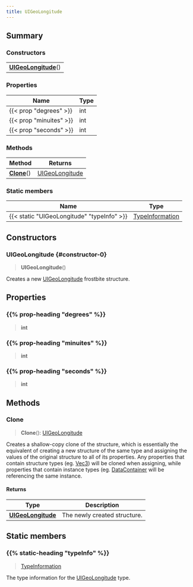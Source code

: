 ```yaml
---
title: UIGeoLongitude
---
```



## Summary
### Constructors
| |
| ----------- |
| **[UIGeoLongitude](#constructor-0)**() |

### Properties
| Name | Type |
| ---- | ---- |
| {{< prop "degrees" >}} | int |
| {{< prop "minuites" >}} | int |
| {{< prop "seconds" >}} | int |

### Methods
| Method | Returns |
| ------ | ---- |
| **[Clone](#clone)**() | [UIGeoLongitude](/vext/ref/fb/uigeolongitude) |

### Static members
| Name | Type |
| ---- | ---- |
| {{< static "UIGeoLongitude" "typeInfo" >}} | [TypeInformation](/vext/ref/shared/class/typeinformation) |

## Constructors
### UIGeoLongitude {#constructor-0}
> **UIGeoLongitude**()

Creates a new [UIGeoLongitude](/vext/ref/fb/uigeolongitude) frostbite structure.

## Properties
### {{% prop-heading "degrees" %}}
> **int**

### {{% prop-heading "minuites" %}}
> **int**

### {{% prop-heading "seconds" %}}
> **int**

## Methods
### Clone
> **Clone**(): [UIGeoLongitude](/vext/ref/fb/uigeolongitude)

Creates a shallow-copy clone of the structure, which is essentially the equivalent of creating a new structure of the same type and assigning the values of the original structure to all of its properties. Any properties that contain structure types (eg. [Vec3](/vext/ref/shared/class/vec3)) will be cloned when assigning, while properties that contain instance types (eg. [DataContainer](/vext/ref/shared/class/datacontainer) will be referencing the same instance.

#### Returns
| Type | Description |
| ---- | ----------- |
| **[UIGeoLongitude](/vext/ref/fb/uigeolongitude)** | The newly created structure. |

## Static members
### {{% static-heading "typeInfo" %}}
> [TypeInformation](/vext/ref/shared/class/typeinformation)

The type information for the [UIGeoLongitude](/vext/ref/fb/uigeolongitude) type.

